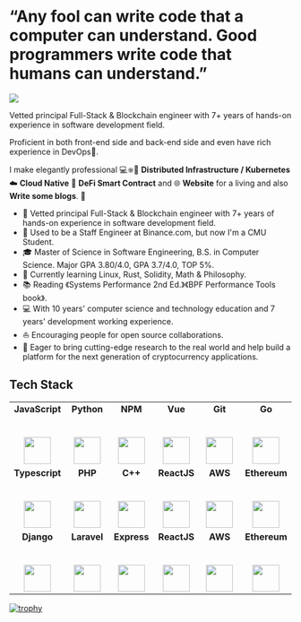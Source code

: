 # “Any fool can write code that a computer can understand. Good programmers write code that humans can understand.”

![](https://github.com/halfrost/halfrost/blob/master/icons/header_1.png)

Vetted principal Full-Stack & Blockchain engineer with 7+ years of hands-on experience in software development field.

Proficient in both front-end side and back-end side and even have rich experience in DevOps🐳.



I make elegantly professional 💻⎈🐳 **Distributed Infrastructure / Kubernetes** ☁️ **Cloud Native** 📝 **DeFi Smart Contract** and 🌐 **Website** for a living and also **Write some blogs**. 🌈    

* 🧐   Vetted principal Full-Stack & Blockchain engineer with 7+ years of hands-on experience in software development field.
* 💼   Used to be a Staff Engineer at Binance.com, but now I'm a CMU Student.
* 🎓   Master of Science in Software Engineering, B.S. in Computer Science. Major GPA 3.80/4.0, GPA 3.7/4.0, TOP 5%.
* 🌱   Currently learning Linux, Rust, Solidity, Math & Philosophy.
* 📚   Reading 《Systems Performance 2nd Ed.》《BPF Performance Tools book》.
* 💻   With 10 years' computer science and technology education and 7 years' development working experience.
* ⛵   Encouraging people for open source collaborations.
* 🌈   Eager to bring cutting-edge research to the real world and help build a platform for the next generation of cryptocurrency
applications.

## Tech Stack

<table>
  <tbody>
    <tr valign="top">
       <td width="16%" align="center">
        <strong>JavaScript</strong><br><br><br>
        <img height="48px" src="https://cdn.svgporn.com/logos/javascript.svg">
      </td>
      <td width="16%" align="center">
        <strong>Python</strong><br><br><br>
        <img height="48px" src="https://cdn.svgporn.com/logos/python.svg">
      </td>
      <td width="16%" align="center">
        <strong>NPM</strong><br><br><br>
        <img height="48px" src="https://cdn.svgporn.com/logos/npmjs.svg">
      </td>
      <td width="16%" align="center">
        <strong>Vue</strong><br><br><br>
        <img height="48px" src="https://cdn.svgporn.com/logos/vue.svg">
      </td>
      <td width="16%" align="center">
        <strong>Git</strong><br><br><br>
        <img height="48px" src="https://cdn.svgporn.com/logos/git-icon.svg">
      </td>
      <td width="16%" align="center">
        <strong>Go</strong><br><br><br>
        <img height="48px" src="https://cdn.svgporn.com/logos/gopher.svg">
      </td>
    </tr>
    <tr valign="top">
      <td width="16%" align="center">
        <strong>Typescript</strong><br><br><br>
        <img height="48px" src="https://cdn.svgporn.com/logos/typescript-icon.svg">
      </td>
      <td width="16%" align="center">
        <strong>PHP</strong><br><br><br>
        <img height="48px" src="https://cdn.svgporn.com/logos/php.svg">
      </td>
      <td width="16%" align="center">
        <strong>C++</strong><br><br><br>
        <img height="48px" src="https://cdn.svgporn.com/logos/c-plusplus.svg">
      </td>
      <td width="16%" align="center">
        <strong>ReactJS</strong><br><br><br>
        <img height="48px" src="https://cdn.svgporn.com/logos/react.svg">
      </td>
      <td width="16%" align="center">
        <strong>AWS</strong><br><br><br>
        <img height="48px" src="https://cdn.svgporn.com/logos/aws.svg">
      </td>
      <td width="16%" align="center">
        <strong>Ethereum</strong><br><br><br>
        <img height="48px" src="https://cdn.svgporn.com/logos/ethereum.svg">
      </td>
    </tr>
    <tr valign="top">
      <td width="16%" align="center">
        <strong>Django</strong><br><br><br>
        <img height="48px" src="https://cdn.svgporn.com/logos/django.svg">
      </td>
      <td width="16%" align="center">
        <strong>Laravel</strong><br><br><br>
        <img height="48px" src="https://cdn.svgporn.com/logos/laravel.svg">
      </td>
      <td width="16%" align="center">
        <strong>Express</strong><br><br><br>
        <img height="48px" src="https://cdn.svgporn.com/logos/express.svg">
      </td>
      <td width="16%" align="center">
        <strong>ReactJS</strong><br><br><br>
        <img height="48px" src="https://cdn.svgporn.com/logos/react.svg">
      </td>
      <td width="16%" align="center">
        <strong>AWS</strong><br><br><br>
        <img height="48px" src="https://cdn.svgporn.com/logos/google-cloud.svg">
      </td>
      <td width="16%" align="center">
        <strong>Ethereum</strong><br><br><br>
        <img height="48px" src="https://cdn.svgporn.com/logos/solidity.svg">
      </td>
    </tr>
  </tbody>
</table>

[![trophy](https://github-profile-trophy.vercel.app/?username=satoterin&theme=onedark)](https://github.com/satoterin/satoterin)
